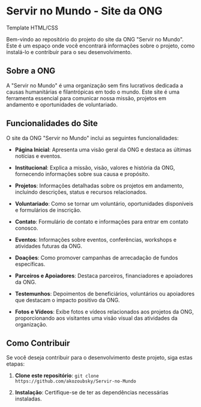 # Servir no Mundo - Site da ONG

Template HTML/CSS

Bem-vindo ao repositório do projeto do site da ONG "Servir no Mundo". Este é um espaço onde você encontrará informações sobre o projeto, como instalá-lo e contribuir para o seu desenvolvimento.

## Sobre a ONG

A "Servir no Mundo" é uma organização sem fins lucrativos dedicada a causas humanitárias e filantrópicas em todo o mundo. Este site é uma ferramenta essencial para comunicar nossa missão, projetos em andamento e oportunidades de voluntariado.

## Funcionalidades do Site

O site da ONG "Servir no Mundo" inclui as seguintes funcionalidades:

- **Página Inicial**: Apresenta uma visão geral da ONG e destaca as últimas notícias e eventos.

- **Institucional**: Explica a missão, visão, valores e história da ONG, fornecendo informações sobre sua causa e propósito.

- **Projetos**: Informações detalhadas sobre os projetos em andamento, incluindo descrições, status e recursos relacionados.

- **Voluntariado**: Como se tornar um voluntário, oportunidades disponíveis e formulários de inscrição.

- **Contato**: Formulário de contato e informações para entrar em contato conosco.

- **Eventos**: Informações sobre eventos, conferências, workshops e atividades futuras da ONG.

- **Doações**: Como promover campanhas de arrecadação de fundos específicas.

- **Parceiros e Apoiadores**: Destaca parceiros, financiadores e apoiadores da ONG.

- **Testemunhos**: Depoimentos de beneficiários, voluntários ou apoiadores que destacam o impacto positivo da ONG.

- **Fotos e Vídeos**: Exibe fotos e vídeos relacionados aos projetos da ONG, proporcionando aos visitantes uma visão visual das atividades da organização.

## Como Contribuir

Se você deseja contribuir para o desenvolvimento deste projeto, siga estas etapas:

1. **Clone este repositório**: `git clone https://github.com/akozoubsky/Servir-no-Mundo`

2. **Instalação**: Certifique-se de ter as dependências necessárias instaladas.
